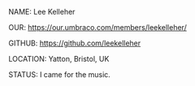 NAME: Lee Kelleher

OUR: https://our.umbraco.com/members/leekelleher/

GITHUB: https://github.com/leekelleher

LOCATION: Yatton, Bristol, UK

STATUS: I came for the music.
